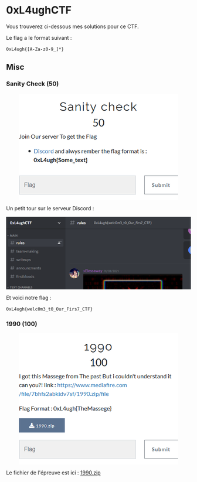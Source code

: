 
# 0xL4ughCTF

Vous trouverez ci-dessous mes solutions pour ce CTF.  
  
Le flag a le format suivant :
```
0xL4ugh{[A-Za-z0-9_]*}
```

## Misc

### Sanity Check (50)

<p align="center">
  <img src="https://raw.githubusercontent.com/Zyrfex/CTF/main/2021/0xL4ughCTF/Misc/Sanity%20Check/Sanity%20Check.png" alt="Sanity Check" align="center">
</p>

Un petit tour sur le serveur Discord :

<p align="center">
  <img src="https://raw.githubusercontent.com/Zyrfex/CTF/main/2021/0xL4ughCTF/Misc/Sanity%20Check/Discord.png" alt="Discord" align="center">
</p>

Et voici notre flag :
```
0xL4ugh{welc0m3_t0_Our_Firs7_CTF}
```

### 1990 (100)

<p align="center">
  <img src="https://raw.githubusercontent.com/Zyrfex/CTF/main/2021/0xL4ughCTF/Misc/1990/1990.png" alt="1990" align="center">
</p>

Le fichier de l'épreuve est ici : [1990.zip](https://raw.githubusercontent.com/Zyrfex/CTF/main/2021/0xL4ughCTF/Misc/1990/1990.zip)
